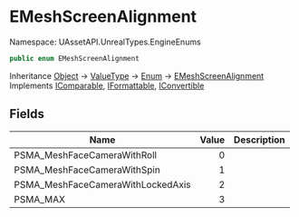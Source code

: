# EMeshScreenAlignment

Namespace: UAssetAPI.UnrealTypes.EngineEnums

```csharp
public enum EMeshScreenAlignment
```

Inheritance [Object](https://docs.microsoft.com/en-us/dotnet/api/system.object) → [ValueType](https://docs.microsoft.com/en-us/dotnet/api/system.valuetype) → [Enum](https://docs.microsoft.com/en-us/dotnet/api/system.enum) → [EMeshScreenAlignment](./uassetapi.unrealtypes.engineenums.emeshscreenalignment.md)<br>
Implements [IComparable](https://docs.microsoft.com/en-us/dotnet/api/system.icomparable), [IFormattable](https://docs.microsoft.com/en-us/dotnet/api/system.iformattable), [IConvertible](https://docs.microsoft.com/en-us/dotnet/api/system.iconvertible)

## Fields

| Name | Value | Description |
| --- | --: | --- |
| PSMA_MeshFaceCameraWithRoll | 0 |  |
| PSMA_MeshFaceCameraWithSpin | 1 |  |
| PSMA_MeshFaceCameraWithLockedAxis | 2 |  |
| PSMA_MAX | 3 |  |
